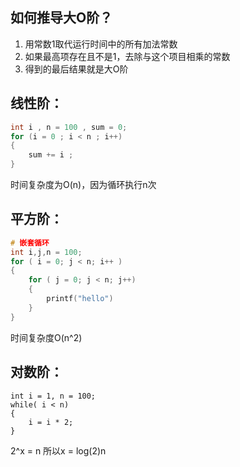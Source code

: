 ## 如何推导大O阶？

1. 用常数1取代运行时间中的所有加法常数
2. 如果最高项存在且不是1，去除与这个项目相乘的常数
3. 得到的最后结果就是大O阶

## 线性阶：

```c
int i , n = 100 , sum = 0;
for (i = 0 ; i < n ; i++)
{
	sum += i ; 
}
```

时间复杂度为O(n)，因为循环执行n次

## 平方阶：

```c
# 嵌套循环
int i,j,n = 100;
for ( i = 0; j < n; i++ )
{
	for ( j = 0; j < n; j++)
	{
		printf("hello")
	}
}
```

时间复杂度O(n^2)

## 对数阶：

```
int i = 1, n = 100;
while( i < n)
{
	i = i * 2;
}
```

2^x = n 所以x = log(2)n
